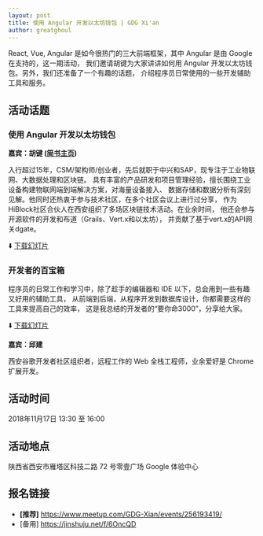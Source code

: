 ```yaml
---
layout: post
title: 使用 Angular 开发以太坊钱包 | GDG Xi'an
author: greatghoul
---
```


React, Vue, Angular 是如今很热门的三大前端框架，其中 Angular 是由 Google 在支持的，这一期活动，
我们邀请胡键为大家讲讲如何用 Angular 开发以太坊钱包。另外，我们还准备了一个有趣的话题，
介绍程序员日常使用的一些开发辅助工具和服务。

## 活动话题

### 使用 Angular 开发以太坊钱包

**嘉宾：胡键 ([简书主页](https://www.jianshu.com/u/3ff936a6e22c))**

入行超过15年，CSM/架构师/创业者，先后就职于中兴和SAP，现专注于工业物联网、大数据处理和区块链。
具有丰富的产品研发和项目管理经验，擅长围绕工业设备构建物联网端到端解决方案，对海量设备接入、
数据存储和数据分析有深刻见解。他同时还热衷于参与技术社区，在多个社区会议上进行过分享，
作为HiBlock社区合伙人在西安组织了多场区块链技术活动。在业余时间，
他还会参与开源软件的开发和布道（Grails、Vert.x和以太坊），
并贡献了基于vert.x的API网关dgate。

⬇️ [下载幻灯片](https://www.jianguoyun.com/p/De1pINQQ3_SZBhi0oqoB)

### 开发者的百宝箱

程序员的日常工作和学习中，除了趁手的编辑器和 IDE 以下，总会用到一些有趣又好用的辅助工具，
从前端到后端，从程序开发到数据库设计，你都需要这样的工具来提高自己的效率，
这是我总结的开发者的“要你命3000”，分享给大家。

⬇️ [下载幻灯片](https://www.jianguoyun.com/p/DeylrYsQ3_SZBhjCoqoB)

**嘉宾：邱建**

西安谷歌开发者社区组织者，远程工作的 Web 全栈工程师，业余爱好是 Chrome 扩展开发。

## 活动时间

2018年11月17日 13:30 至 16:00

## 活动地点

陕西省西安市雁塔区科技二路 72 号零壹广场 Google 体验中心

## 报名链接

* **[推荐]** <https://www.meetup.com/GDG-Xian/events/256193419/>
* [备用] <https://jinshuju.net/f/6OncQD>
